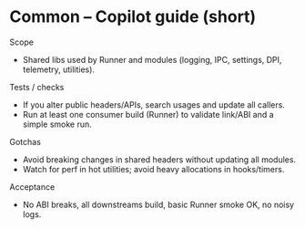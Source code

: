 # Common – Copilot guide (short)

Scope
- Shared libs used by Runner and modules (logging, IPC, settings, DPI, telemetry, utilities).

Tests / checks
- If you alter public headers/APIs, search usages and update all callers.
- Run at least one consumer build (Runner) to validate link/ABI and a simple smoke run.

Gotchas
- Avoid breaking changes in shared headers without updating all modules.
- Watch for perf in hot utilities; avoid heavy allocations in hooks/timers.

Acceptance
- No ABI breaks, all downstreams build, basic Runner smoke OK, no noisy logs.